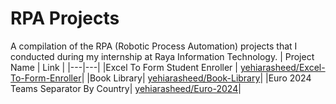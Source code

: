 # RPA Projects
A compilation of the RPA (Robotic Process Automation) projects that I conducted during my internship at Raya Information Technology.
| Project Name | Link |
|---|---|
|Excel To Form Student Enroller | [yehiarasheed/Excel-To-Form-Enroller](https://github.com/yehiarasheed/Excel-To-Form-Enroller)|
|Book Library| [yehiarasheed/Book-Library](https://github.com/yehiarasheed/Book-Library)|
|Euro 2024 Teams Separator By Country| [yehiarasheed/Euro-2024](https://github.com/yehiarasheed/EURO-2024)|
